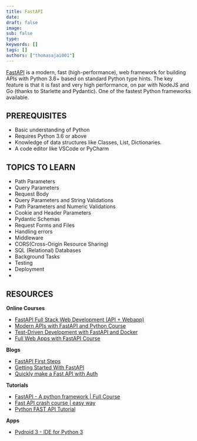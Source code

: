 ```yaml
---
title: FastAPI
date: 
draft: false
image: 
sub: false
type: 
keywords: []
tags: []
authors: ["thomasajai001"]
---
```


[FastAPI](https://fastapi.tiangolo.com/) is a modern, fast (high-performance), web framework for building APIs with Python 3.6+ based on standard Python type hints. The key feature is that it is fast and very high performance, on par with NodeJS and Go (thanks to Starlette and Pydantic). One of the fastest Python frameworks available.

## PREREQUISITES

- Basic understanding of Python
- Requires Python 3.6 or above
- Knowledge of data structures like Classes, List, Dictionaries.
- A code editor like VSCode or PyCharm


## TOPICS TO LEARN

-	Path Parameters
-	Query Parameters
-	Request Body
-	Query Parameters and String Validations
-	Path Parameters and Numeric Validations
-	Cookie and Header Parameters
-	Pydantic Schemas
-	Request Forms and Files
-	Handling errors
-	Middleware
-	CORS(Cross-Origin Resource Sharing)
-	SQL (Relational) Databases
-	Background Tasks
-	Testing
-	Deployment
-
## RESOURCES

**Online Courses**

-	[FastAPI Full Stack Web Development (API + Webapp)](https://www.udemy.com/course/fastapi-course/)
-	[Modern APIs with FastAPI and Python Course ](https://training.talkpython.fm/courses/getting-started-with-fastapi)
-	[Test-Driven Development with FastAPI and Docker](https://testdriven.io/courses/tdd-fastapi/)
-	[Full Web Apps with FastAPI Course](https://training.talkpython.fm/courses/full-html-web-applications-with-fastapi)



**Blogs**

-	[FastAPI First Steps](https://fastapi.tiangolo.com/tutorial/first-steps/)
-	[Getting Started With FastAPI](https://medium.com/swlh/getting-started-with-fastapi-7774e6afe2e4)
-	[Quickly make a Fast API with Auth](https://medium.com/swlh/quickly-make-an-api-with-auth-3e1e0ca695ef)


**Tutorials**

-	[FastAPI - A python framework | Full Course](https://www.youtube.com/watch?v=7t2alSnE2-I)
-	[Fast API crash course | easy way](https://www.youtube.com/watch?v=TQfIUS52QHA)
-	[Python FAST API Tutorial](https://www.youtube.com/watch?v=-ykeT6kk4bk)


**Apps**

- [Pydroid 3 - IDE for Python 3](https://play.google.com/store/apps/details?id=ru.iiec.pydroid3)



